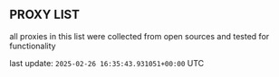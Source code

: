## PROXY LIST

all proxies in this list were collected from open sources and tested for functionality

last update: `2025-02-26 16:35:43.931051+00:00` UTC